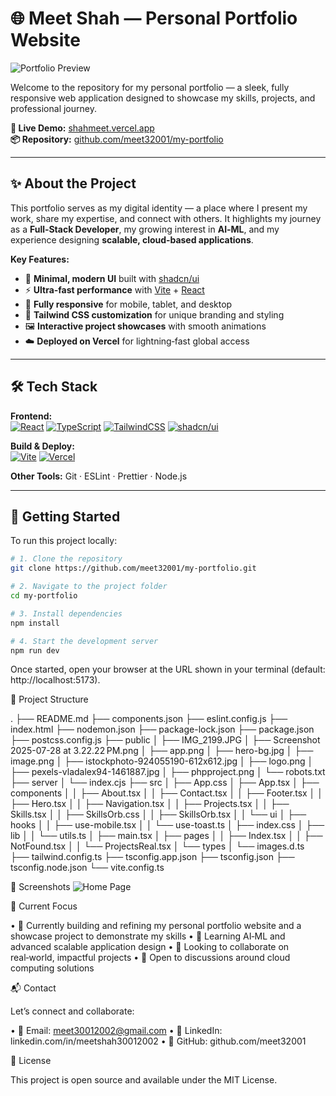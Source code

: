 # 🌐 Meet Shah — Personal Portfolio Website

![Portfolio Preview](./preview.png) <!-- Optional: add a screenshot of your site here -->

Welcome to the repository for my personal portfolio — a sleek, fully responsive web application designed to showcase my skills, projects, and professional journey.

**🔗 Live Demo:** [shahmeet.vercel.app](https://shahmeet.vercel.app)  
**📦 Repository:** [github.com/meet32001/my-portfolio](https://github.com/meet32001/my-portfolio)

---

## ✨ About the Project

This portfolio serves as my digital identity — a place where I present my work, share my expertise, and connect with others. It highlights my journey as a **Full‑Stack Developer**, my growing interest in **AI‑ML**, and my experience designing **scalable, cloud‑based applications**.

**Key Features:**

- 🎯 **Minimal, modern UI** built with [shadcn/ui](https://ui.shadcn.com)
- ⚡ **Ultra‑fast performance** with [Vite](https://vitejs.dev) + [React](https://react.dev)
- 📱 **Fully responsive** for mobile, tablet, and desktop
- 🎨 **Tailwind CSS customization** for unique branding and styling
- 🖼 **Interactive project showcases** with smooth animations
- ☁️ **Deployed on Vercel** for lightning‑fast global access

---

## 🛠 Tech Stack

**Frontend:**  
[![React](https://img.shields.io/badge/React-20232A?style=flat&logo=react&logoColor=61dafb)](https://react.dev)
[![TypeScript](https://img.shields.io/badge/TypeScript-007acc?style=flat&logo=typescript&logoColor=white)](https://www.typescriptlang.org)
[![TailwindCSS](https://img.shields.io/badge/Tailwind_CSS-38bdf8?style=flat&logo=tailwind-css&logoColor=white)](https://tailwindcss.com)
[![shadcn/ui](https://img.shields.io/badge/shadcn/ui-000000?style=flat)](https://ui.shadcn.com)

**Build & Deploy:**  
[![Vite](https://img.shields.io/badge/Vite-646CFF?style=flat&logo=vite&logoColor=FFD62E)](https://vitejs.dev)
[![Vercel](https://img.shields.io/badge/Vercel-000000?style=flat&logo=vercel&logoColor=white)](https://vercel.com)

**Other Tools:** Git · ESLint · Prettier · Node.js

---

## 🚀 Getting Started

To run this project locally:

```bash
# 1. Clone the repository
git clone https://github.com/meet32001/my-portfolio.git

# 2. Navigate to the project folder
cd my-portfolio

# 3. Install dependencies
npm install

# 4. Start the development server
npm run dev
```
Once started, open your browser at the URL shown in your terminal (default: http://localhost:5173).

📂 Project Structure

.
├── README.md
├── components.json
├── eslint.config.js
├── index.html
├── nodemon.json
├── package-lock.json
├── package.json
├── postcss.config.js
├── public
│   ├── IMG_2199.JPG
│   ├── Screenshot 2025-07-28 at 3.22.22 PM.png
│   ├── app.png
│   ├── hero-bg.jpg
│   ├── image.png
│   ├── istockphoto-924055190-612x612.jpg
│   ├── logo.png
│   ├── pexels-vladalex94-1461887.jpg
│   ├── phpproject.png
│   └── robots.txt
├── server
│   └── index.cjs
├── src
│   ├── App.css
│   ├── App.tsx
│   ├── components
│   │   ├── About.tsx
│   │   ├── Contact.tsx
│   │   ├── Footer.tsx
│   │   ├── Hero.tsx
│   │   ├── Navigation.tsx
│   │   ├── Projects.tsx
│   │   ├── Skills.tsx
│   │   ├── SkillsOrb.css
│   │   ├── SkillsOrb.tsx
│   │   └── ui
│   ├── hooks
│   │   ├── use-mobile.tsx
│   │   └── use-toast.ts
│   ├── index.css
│   ├── lib
│   │   └── utils.ts
│   ├── main.tsx
│   ├── pages
│   │   ├── Index.tsx
│   │   ├── NotFound.tsx
│   │   └── ProjectsReal.tsx
│   └── types
│       └── images.d.ts
├── tailwind.config.ts
├── tsconfig.app.json
├── tsconfig.json
├── tsconfig.node.json
└── vite.config.ts


📸 Screenshots
![Home Page](./screenshots/home.png)


🎯 Current Focus

•  🔭 Currently building and refining my personal portfolio website and a showcase project to demonstrate my skills
•  🌱 Learning AI‑ML and advanced scalable application design
•  👯 Looking to collaborate on real‑world, impactful projects
•  🤝 Open to discussions around cloud computing solutions


📬 Contact

Let’s connect and collaborate:

•  📧 Email: meet30012002@gmail.com
•  💼 LinkedIn: linkedin.com/in/meetshah30012002
•  🐙 GitHub: github.com/meet32001

📄 License

This project is open source and available under the MIT License.